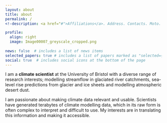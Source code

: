 ```yaml
---
layout: about
title: about
permalink: /
<!-description: <a href="#">Affiliations</a>. Address. Contacts. Moto. Etc.

profile:
  align: right
  image: Image00007_greyscale_cropped.png
  
news: false  # includes a list of news items
selected_papers: true # includes a list of papers marked as "selected={true}"
social: true  # includes social icons at the bottom of the page
---
```


I am a **climate scientist** at the University of Bristol with a diverse range of research interests; modelling streamflow in glaciated river catchments, sea-level rise predictions from glacier and ice sheets and modelling atmospheric desert dust. 

I am passionate about making climate data relevant and usable. Scientists have generated terabytes of climate modelling data, which in its raw form is often complex to interpret and difficult to use. My interests are in translating this information and making it accessible. 

